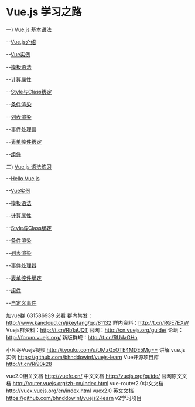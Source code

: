 # Vue.js 学习之路 

一) [Vue.js 基本语法](https://cn.vuejs.org/v2/guide/)

--[Vue.js介绍](https://github.com/dinglittle/Vue.js-start/blob/master/vue-demo/1.Vue.js%E4%BB%8B%E7%BB%8D.md)

--[Vue实例](https://github.com/dinglittle/Vue.js-start/blob/master/vue-demo/2.Vue%E5%AE%9E%E4%BE%8B.md)

--[模板语法](https://github.com/dinglittle/Vue.js-start/blob/master/vue-demo/3.%E6%A8%A1%E6%9D%BF%E8%AF%AD%E6%B3%95.md)

--[计算属性](https://github.com/dinglittle/Vue.js-start/blob/master/vue-demo/4.%E8%AE%A1%E7%AE%97%E5%B1%9E%E6%80%A7.md)

--[Style与Class绑定](https://github.com/dinglittle/Vue.js-start/blob/master/vue-demo/5.Class%E4%B8%8EStyle%E7%BB%91%E5%AE%9A.md)

--[条件渲染](https://github.com/dinglittle/Vue.js-start/blob/master/vue-demo/6.%E6%9D%A1%E4%BB%B6%E6%B8%B2%E6%9F%93.md)

--[列表渲染](https://github.com/dinglittle/Vue.js-start/blob/master/vue-demo/7.%E5%88%97%E8%A1%A8%E6%B8%B2%E6%9F%93.md)

--[事件处理器](https://github.com/dinglittle/Vue.js-start/blob/master/vue-demo/8.%E4%BA%8B%E4%BB%B6%E5%A4%84%E7%90%86%E5%99%A8.md)

--[表单控件绑定](https://github.com/dinglittle/Vue.js-start/blob/master/vue-demo/9.%E8%A1%A8%E5%8D%95%E6%8E%A7%E4%BB%B6%E7%BB%91%E5%AE%9A.md)

--[组件](https://github.com/dinglittle/Vue.js-start/blob/master/vue-demo/10.%E7%BB%84%E4%BB%B6.md)

二) [Vue.js 语法练习](https://github.com/dinglittle/Vue.js/blob/master/vue%E5%9F%BA%E7%A1%80.html)

--[Hello Vue.js](https://github.com/dinglittle/Vue.js-start/blob/master/vue-demo/1.HelloVue.html)

--[Vue实例](https://github.com/dinglittle/Vue.js-start/blob/master/vue-demo/2.Vue%E5%AE%9E%E4%BE%8B.html)

--[模板语法](https://github.com/dinglittle/Vue.js-start/blob/master/vue-demo/3.%E6%A8%A1%E6%9D%BF%E8%AF%AD%E6%B3%95.html)

--[计算属性](https://github.com/dinglittle/Vue.js-start/blob/master/vue-demo/4.%E8%AE%A1%E7%AE%97%E5%B1%9E%E6%80%A7.html)

--[Style与Class绑定](https://github.com/dinglittle/Vue.js-start/blob/master/vue-demo/5.Class%E4%B8%8EStyle%E7%BB%91%E5%AE%9A.html)

--[条件渲染](https://github.com/dinglittle/Vue.js-start/blob/master/vue-demo/6.%E6%9D%A1%E4%BB%B6%E6%B8%B2%E6%9F%93.html)

--[列表渲染](https://github.com/dinglittle/Vue.js-start/blob/master/vue-demo/7.%E5%88%97%E8%A1%A8%E6%B8%B2%E6%9F%93.html)

--[事件处理器](https://github.com/dinglittle/Vue.js-start/blob/master/vue-demo/8.%E4%BA%8B%E4%BB%B6%E5%A4%84%E7%90%86%E5%99%A8.html)

--[表单控件绑定](https://github.com/dinglittle/Vue.js-start/blob/master/vue-demo/9.%E8%A1%A8%E5%8D%95%E6%8E%A7%E4%BB%B6%E7%BB%91%E5%AE%9A.html)

--[组件](https://github.com/dinglittle/Vue.js-start/blob/master/vue-demo/10.%E7%BB%84%E4%BB%B6.html)

--[自定义事件](https://github.com/dinglittle/Vue.js-start/blob/master/vue-demo/%E8%87%AA%E5%AE%9A%E4%B9%89%E4%BA%8B%E4%BB%B6.html)
          


加vue群 631586939 必看
群内禁发：http://www.kancloud.cn/jikeytang/qq/81132
群内资料：http://t.cn/RGE7EXW
Vuejs群资料：http://t.cn/Rb1aUQT
官网：http://cn.vuejs.org/guide/
论坛：http://forum.vuejs.org/
新版群规：http://t.cn/RUdaGHn

小凡哥Vuejs视频
http://i.youku.com/u/UMzQxOTE4MDE5Mg==
讲解 vue.js 实例
https://github.com/bhnddowinf/vuejs-learn
Vue开源项目库
http://t.cn/Ri90k28

vue2.0相关文档
http://vuefe.cn/ 中文文档
http://vuejs.org/guide/ 官网原文文档
http://router.vuejs.org/zh-cn/index.html vue-router2.0中文文档
http://vuex.vuejs.org/en/index.html vuex2.0 英文文档
https://github.com/bhnddowinf/vuejs2-learn v2学习项目
